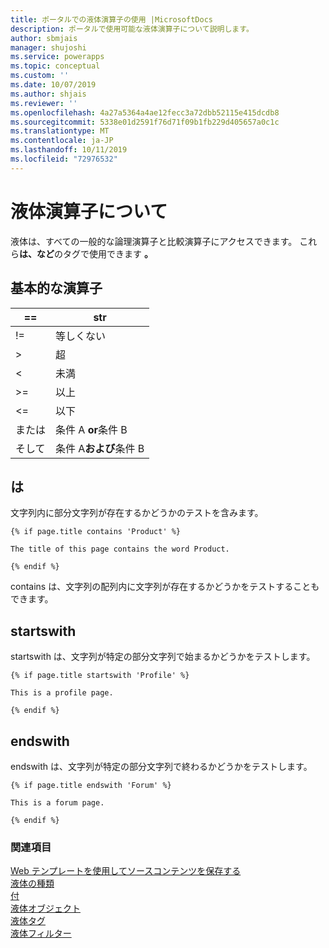 ```yaml
---
title: ポータルでの液体演算子の使用 |MicrosoftDocs
description: ポータルで使用可能な液体演算子について説明します。
author: sbmjais
manager: shujoshi
ms.service: powerapps
ms.topic: conceptual
ms.custom: ''
ms.date: 10/07/2019
ms.author: shjais
ms.reviewer: ''
ms.openlocfilehash: 4a27a5364a4ae12fecc3a72dbb52115e415dcdb8
ms.sourcegitcommit: 5338e01d2591f76d71f09b1fb229d405657a0c1c
ms.translationtype: MT
ms.contentlocale: ja-JP
ms.lasthandoff: 10/11/2019
ms.locfileid: "72976532"
---
```

# <a name="understand-liquid-operators"></a>液体演算子について

液体は、すべての一般的な論理演算子と比較演算子にアクセスできます。 これら**は、など**のタグで使用できます **。**

## <a name="basic-operators"></a>基本的な演算子

| ==    | str                          |
|-------|---------------------------------|
| !=    | 等しくない                  |
| &gt;  | 超                    |
| &lt;  | 未満                       |
| &gt;= | 以上        |
| &lt;= | 以下           |
| または    | 条件 A **or**条件 B  |
| そして   | 条件 A**および**条件 B |

## <a name="contains"></a>は

文字列内に部分文字列が存在するかどうかのテストを含みます。

```
{% if page.title contains 'Product' %}

The title of this page contains the word Product.

{% endif %}
```

contains は、文字列の配列内に文字列が存在するかどうかをテストすることもできます。

## <a name="startswith"></a>startswith

startswith は、文字列が特定の部分文字列で始まるかどうかをテストします。

```
{% if page.title startswith 'Profile' %}

This is a profile page.

{% endif %}
```

## <a name="endswith"></a>endswith

endswith は、文字列が特定の部分文字列で終わるかどうかをテストします。

```
{% if page.title endswith 'Forum' %}

This is a forum page.

{% endif %}
```

### <a name="see-also"></a>関連項目

[Web テンプレートを使用してソースコンテンツを保存する](store-content-web-templates.md)  
[液体の種類](liquid-types.md)  
[付](liquid-conditional-operators.md)  
[液体オブジェクト](liquid-objects.md)  
[液体タグ](liquid-tags.md)  
[液体フィルター](liquid-filters.md) 